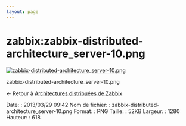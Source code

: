 ```yaml
---
layout: page
---
```


zabbix:zabbix-distributed-architecture\_server-10.png
=====================================================

[![zabbix-distributed-architecture\_server-10.png](..//assets/media/zabbix/zabbix-distributed-architecture_server-10.png@cache=&w=900&h=434 "zabbix-distributed-architecture_server-10.png")](..//assets/media/zabbix/zabbix-distributed-architecture_server-10.png@cache= "Afficher le fichier original")

zabbix-distributed-architecture\_server-10.png

← Retour à [Architectures distribuées de
Zabbix](../../zabbix/zabbix-distributed-architecture.html "zabbix:zabbix-distributed-architecture")

Date:
:   2013/03/29 09:42
Nom de fichier:
:   zabbix-distributed-architecture\_server-10.png
Format:
:   PNG
Taille:
:   52KB
Largeur:
:   1280
Hauteur:
:   618

